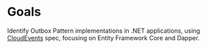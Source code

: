 # Goals

Identify Outbox Pattern implementations in .NET applications, 
using [CloudEvents](https://github.com/cloudevents/spec/blob/v1.0.2/cloudevents/spec.md#required-attributes) spec, 
focusing on Entity Framework Core and Dapper.

